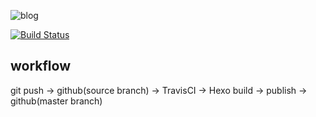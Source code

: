 ![blog](https://jie211.github.io/)

[![Build Status](https://travis-ci.org/Jie211/jie211.github.io.svg?branch=source)](https://travis-ci.org/Jie211/jie211.github.io)

## workflow

git push -> github(source branch) -> TravisCI -> Hexo build -> publish -> github(master branch)
